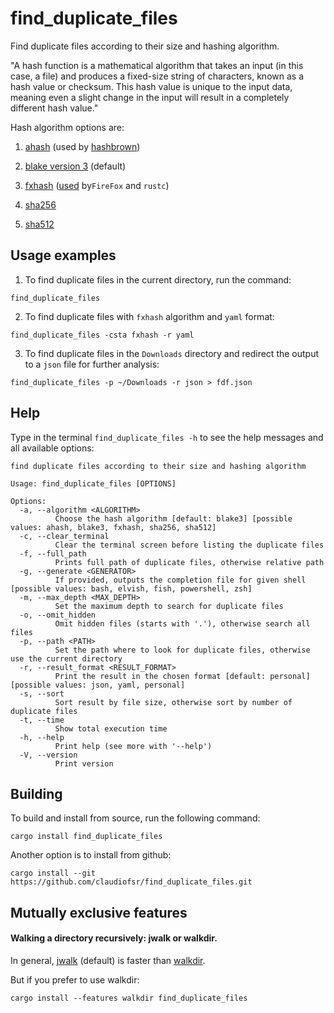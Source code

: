 # find_duplicate_files
Find duplicate files according to their size and hashing algorithm.

"A hash function is a mathematical algorithm that takes an input (in this case, a file)
and produces a fixed-size string of characters, known as a hash value or checksum.
This hash value is unique to the input data, meaning even a slight change
in the input will result in a completely different hash value."

Hash algorithm options are:

1. [ahash](https://crates.io/crates/ahash) (used by [hashbrown](https://crates.io/crates/hashbrown))

2. [blake version 3](https://docs.rs/blake3/latest/blake3) (default)

3. [fxhash](https://crates.io/crates/rustc-hash) ([used](https://nnethercote.github.io/2021/12/08/a-brutally-effective-hash-function-in-rust.html) by`FireFox` and `rustc`)

4. [sha256](https://crates.io/crates/ring)

5. [sha512](https://crates.io/crates/ring)

## Usage examples

1. To find duplicate files in the current directory, run the command:
```
find_duplicate_files
```

2. To find duplicate files with `fxhash` algorithm and `yaml` format:
```
find_duplicate_files -csta fxhash -r yaml
```

3. To find duplicate files in the `Downloads` directory and redirect the output to a `json` file for further analysis:

```
find_duplicate_files -p ~/Downloads -r json > fdf.json
```

## Help

Type in the terminal `find_duplicate_files -h` to see the help messages and all available options:
```
find duplicate files according to their size and hashing algorithm

Usage: find_duplicate_files [OPTIONS]

Options:
  -a, --algorithm <ALGORITHM>
          Choose the hash algorithm [default: blake3] [possible values: ahash, blake3, fxhash, sha256, sha512]
  -c, --clear_terminal
          Clear the terminal screen before listing the duplicate files
  -f, --full_path
          Prints full path of duplicate files, otherwise relative path
  -g, --generate <GENERATOR>
          If provided, outputs the completion file for given shell [possible values: bash, elvish, fish, powershell, zsh]
  -m, --max_depth <MAX_DEPTH>
          Set the maximum depth to search for duplicate files
  -o, --omit_hidden
          Omit hidden files (starts with '.'), otherwise search all files
  -p, --path <PATH>
          Set the path where to look for duplicate files, otherwise use the current directory
  -r, --result_format <RESULT_FORMAT>
          Print the result in the chosen format [default: personal] [possible values: json, yaml, personal]
  -s, --sort
          Sort result by file size, otherwise sort by number of duplicate files
  -t, --time
          Show total execution time
  -h, --help
          Print help (see more with '--help')
  -V, --version
          Print version
```

## Building

To build and install from source, run the following command:
```
cargo install find_duplicate_files
```
Another option is to install from github:
```
cargo install --git https://github.com/claudiofsr/find_duplicate_files.git
```

## Mutually exclusive features

#### Walking a directory recursively: jwalk or walkdir.

In general, [jwalk](https://crates.io/crates/jwalk) (default)
is faster than [walkdir](https://crates.io/crates/walkdir).

But if you prefer to use walkdir:
```
cargo install --features walkdir find_duplicate_files
```